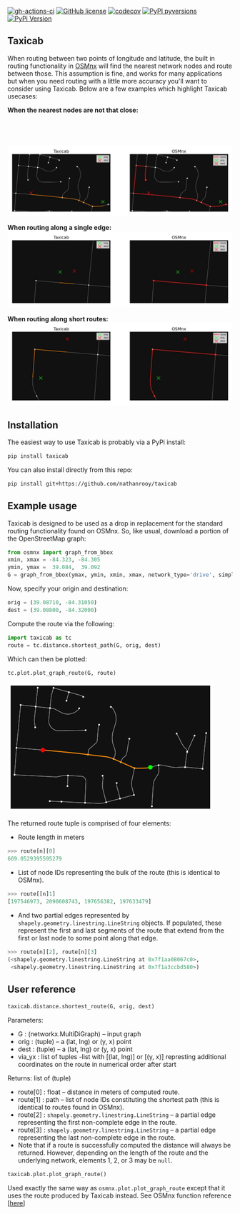 [![gh-actions-ci](https://img.shields.io/github/workflow/status/nathanrooy/taxicab/ci?style=flat-square)](https://github.com/nathanrooy/taxicab/actions?query=workflow%3Aci)
[![GitHub license](https://img.shields.io/github/license/nathanrooy/taxicab?style=flat-square)](https://github.com/nathanrooy/taxicab/blob/main/LICENSE)
[![codecov](https://img.shields.io/codecov/c/github/nathanrooy/taxicab.svg?style=flat-square)](https://codecov.io/gh/nathanrooy/taxicab)
[![PyPI pyversions](https://img.shields.io/pypi/pyversions/taxicab.svg?style=flat-square)](https://pypi.org/pypi/taxicab/)
[![PyPi Version](https://img.shields.io/pypi/v/taxicab.svg?style=flat-square)](https://pypi.org/project/taxicab)

## Taxicab
When routing between two points of longitude and latitude, the built in routing functionality in <a href="https://github.com/gboeing/osmnx">OSMnx</a> will find the nearest network nodes and route between those. This assumption is fine, and works for many applications but when you need routing with a little more accuracy you'll want to consider using Taxicab. Below are a few examples which highlight Taxicab usecases:

<b>When the nearest nodes are not that close:</b>
<img style="padding-top:5em;" src="https://github.com/nathanrooy/taxicab/blob/main/docs/ex_03.jpg">

<b>When routing along a single edge:</b>
<img src="https://github.com/nathanrooy/taxicab/blob/main/docs/ex_01.jpg">

<b>When routing along short routes:</b>
<img src="https://github.com/nathanrooy/taxicab/blob/main/docs/ex_02.jpg">

## Installation
The easiest way to use Taxicab is probably via a PyPi install:
```sh
pip install taxicab
```
You can also install directly from this repo:
```sh
pip install git+https://github.com/nathanrooy/taxicab
```

## Example usage
Taxicab is designed to be used as a drop in replacement for the standard routing functionality found on OSMnx. So, like usual, download a portion of the OpenStreetMap graph:

```python
from osmnx import graph_from_bbox
xmin, xmax = -84.323, -84.305
ymin, ymax =  39.084,  39.092
G = graph_from_bbox(ymax, ymin, xmin, xmax, network_type='drive', simplify=True)
```

Now, specify your origin and destination:
```python
orig = (39.08710, -84.31050)
dest = (39.08800, -84.32000) 
```

Compute the route via the following:
```python
import taxicab as tc
route = tc.distance.shortest_path(G, orig, dest)
```

Which can then be plotted:
```python
tc.plot.plot_graph_route(G, route)
```
<img src="https://github.com/nathanrooy/taxicab/blob/main/docs/readme.png">


The returned route tuple is comprised of four elements:
- Route length in meters
```python
>>> route[n][0]
669.0529395595279
```
- List of node IDs representing the bulk of the route (this is identical to OSMnx).
```python
>>> route[[n]1]
[197546973, 2090608743, 197656382, 197633479]
```
- And two partial edges represented by `shapely.geometry.linestring.LineString` objects. If populated, these represent the first and last segments of the route that extend from the first or last node to some point along that edge.
```python
>>> route[n][2], route[n][3]
(<shapely.geometry.linestring.LineString at 0x7f1aa08067c0>,
 <shapely.geometry.linestring.LineString at 0x7f1a3ccbd580>)
```

## User reference
```python
taxicab.distance.shortest_route(G, orig, dest)
```
Parameters:
- G : (networkx.MultiDiGraph) – input graph
- orig : (tuple) – a (lat, lng) or (y, x) point
- dest : (tuple) – a (lat, lng) or (y, x) point
- via_yx : list of tuples -list with [(lat, lng)] or [(y, x)] represting additional coordinates on the route in numerical order after start
    

Returns: list of (tuple)
- route[0] : float – distance in meters of computed route.
- route[1] : path – list of node IDs constituting the shortest path (this is identical to routes found in OSMnx).
- route[2] : `shapely.geometry.linestring.LineString` – a partial edge representing the first non-complete edge in the route.
- route[3] : `shapely.geometry.linestring.LineString` – a partial edge representing the last non-complete edge in the route.
- Note that if a route is successfully computed the distance will always be returned. However, depending on the length of the route and the underlying network, elements 1, 2, or 3 may be `null`.

```python
taxicab.plot.plot_graph_route()
```
Used exactly the same way as `osmnx.plot.plot_graph_route` except that it uses the route produced by Taxicab instead. See OSMnx function reference [<a href="https://osmnx.readthedocs.io/en/stable/osmnx.html#osmnx.plot.plot_graph_route">here</a>] 

